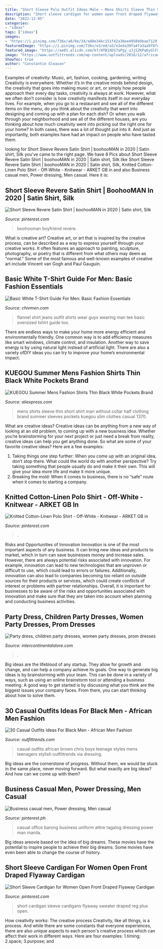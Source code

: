 ```yaml
---
title: "Short Sleeve Polo Outfit Ideas Male ~ Mens Shirts Sleeve Thin Short Shirt Man Without Collar Half Clothing Brand Summer Sleeves Pockets Kuegou Slim Clothes Casual 1370"
description: "Short sleeve cardigan for women open front draped flyaway cardigan"
date: "2022-12-05"
categories:
- "ideas"
tags: ["ideas"]
images:
- "https://i.pinimg.com/736x/a8/8e/34/a88e34bc151f42a38ee4958b9bae7129.jpg"
featuredImage: "https://i.pinimg.com/736x/e3/ed/a3/e3eda39fa4fa3aa9f8fd819e08f78c39--business-casual-men-the-office.jpg"
featured_image: "https://ae01.alicdn.com/kf/HTB1XDS7aPgy_uJjSZKPq6yGlFXaW/KUEGOU-Summer-Mens-Fashion-Shirts-Thin-Black-White-Pockets-Brand-Clothing-For-Man-s-Short-Sleeve.jpg"
image: "https://www.outfittrends.com/wp-content/uploads/2016/12/african-teenage-boys-casual-outfits-.jpg"
ShowToc: true
author: "Constantin Gleason"
---
```



Examples of creativity: Music, art, fashion, cooking, gardening, writing
Creativity is everywhere. Whether it’s in the creative minds behind design, the creativity that goes into making music or art, or simply how people approach their every day tasks, creativity is always at work. However, what we often don’t consider is how creativity manifests itself in our everyday lives. For example, when you go to a restaurant and see all of the different items on the menu, do you think about the creativity that went into designing and coming up with a plan for each dish? Or when you walk through your neighborhood and see all of the different houses, are you thinking about how much creativity went into picking out the right one for your home? In both cases, there was a lot of thought put into it. And just as importantly, both examples have had an impact on people who have tasted them.

	

		
looking for Short Sleeve Revere Satin Shirt | boohooMAN in 2020 | Satin shirt, Silk you've came to the right page. We have 8 Pics about Short Sleeve Revere Satin Shirt | boohooMAN in 2020 | Satin shirt, Silk like Short Sleeve Revere Satin Shirt | boohooMAN in 2020 | Satin shirt, Silk, Knitted Cotton-Linen Polo Shirt - Off-White - Knitwear - ARKET GB in and also Business casual men, Power dressing, Men casual. Here it is:
		
    
## Short Sleeve Revere Satin Shirt | BoohooMAN In 2020 | Satin Shirt, Silk

<img loading=lazy src="https://i.pinimg.com/736x/d4/13/3f/d4133f9535f524e3047ab29f223ff7c0.jpg" onerror="this.onerror=null;this.src='https://tse1.mm.bing.net/th?id=OIP.UWZs0Msm6oCOcNubq8wiBwHaLH&amp;pid=15.1';" alt="Short Sleeve Revere Satin Shirt | boohooMAN in 2020 | Satin shirt, Silk">

_Source: pinterest.com_

>boohooman boyfriend revere. 

	

What is creative art?
Creative art, or art that is inspired by the creative process, can be described as a way to express yourself through your creative works. It often features an approach to painting, sculpture, photography, or poetry that is different from what others may deem as "normal." Some of the most famous and well-known examples of creative art include Vincent van Gogh and Paul Gauguin.

    
## Basic White T-Shirt Guide For Men: Basic Fashion Essentials

<img loading=lazy src="https://www.chivmen.com/wp-content/uploads/2018/05/white-tee-jeans-and-a-flannel.jpg" onerror="this.onerror=null;this.src='https://tse1.mm.bing.net/th?id=OIP._2hu3K7dZLqefge1Fz36eQHaEw&amp;pid=15.1';" alt="Basic White T-Shirt Guide For Men: Basic Fashion Essentials">

_Source: chivmen.com_

>flannel shirt jeans outfit shirts wear guys wearing man tee basic oversized tshirt guide too. 

	

There are endless ways to make your home more energy efficient and environmentally friendly. One common way is to add efficiency measures like smart windows, climate control, and insulation. Another way to save energy is by using natural light instead of artificial light. There are also a variety ofDIY ideas you can try to improve your home’s environmental impact.

    
## KUEGOU Summer Mens Fashion Shirts Thin Black White Pockets Brand

<img loading=lazy src="https://ae01.alicdn.com/kf/HTB1XDS7aPgy_uJjSZKPq6yGlFXaW/KUEGOU-Summer-Mens-Fashion-Shirts-Thin-Black-White-Pockets-Brand-Clothing-For-Man-s-Short-Sleeve.jpg" onerror="this.onerror=null;this.src='https://tse4.mm.bing.net/th?id=OIP.7Hcocv4RtwBCjV1BBZqeLAHaHa&amp;pid=15.1';" alt="KUEGOU Summer Mens Fashion Shirts Thin Black White Pockets Brand">

_Source: aliexpress.com_

>mens shirts sleeve thin short shirt man without collar half clothing brand summer sleeves pockets kuegou slim clothes casual 1370. 

	

What are creative ideas?
Creative ideas can be anything from a new way of looking at an old problem, to coming up with a new business idea. Whether you’re brainstorming for your next project or just need a break from reality, creative ideas can help you get anything done. So what are some of your favorite creative ideas? Here are a few examples: 
1) Taking things one step further: When you come up with an original idea, don’t stop there. What could the world do with another perspective? Try taking something that people usually do and make it their own. This will give your idea more life and make it more unique. 
2) Breaking the mold: When it comes to business, there is no “safe” route when it comes to starting a company.

    
## Knitted Cotton-Linen Polo Shirt - Off-White - Knitwear - ARKET GB In

<img loading=lazy src="https://i.pinimg.com/736x/a8/8e/34/a88e34bc151f42a38ee4958b9bae7129.jpg" onerror="this.onerror=null;this.src='https://tse3.mm.bing.net/th?id=OIP.UO_env6LF-gTFlcwwSm5wQHaJ3&amp;pid=15.1';" alt="Knitted Cotton-Linen Polo Shirt - Off-White - Knitwear - ARKET GB in">

_Source: pinterest.com_

>. 

	

Risks and Opportunities of Innovation
Innovation is one of the most important aspects of any business. It can bring new ideas and products to market, which in turn can save businesses money and increase sales. However, there are always potential risks associated with innovation. For example, innovation can lead to new technologies that are unproven or difficult to use, which could lead to errors or failures. Additionally, innovation can also lead to companies becoming too reliant on outside sources for their products or services, which could create conflicts of interest or problems with partner relationships. Overall, it is important for businesses to be aware of the risks and opportunities associated with innovation and make sure that they are taken into account when planning and conducting business activities.

    
## Party Dress, Children Party Dresses, Women Party Dresses, Prom Dresses

<img loading=lazy src="https://ae01.alicdn.com/kf/H7c3925e77a134ff5a3cf146e4b10c61fG.jpg" onerror="this.onerror=null;this.src='https://tse2.mm.bing.net/th?id=OIP.J8Givq_afg8jl3is2lP_UwHaHa&amp;pid=15.1';" alt="Party dress, children party dresses, women party dresses, prom dresses">

_Source: intercontinentalstore.com_

>. 

	

Big ideas are the lifeblood of any startup. They allow for growth and change, and can help a company achieve its goals. One way to generate big ideas is by brainstorming with your team. This can be done in a variety of ways, such as using an online brainstorm tool or attending a business meeting. A good way to get started is by discussing what you think are the biggest issues your company faces. From there, you can start thinking about how to solve them.

    
## 30 Casual Outfits Ideas For Black Men - African Men Fashion

<img loading=lazy src="https://www.outfittrends.com/wp-content/uploads/2016/12/african-teenage-boys-casual-outfits-.jpg" onerror="this.onerror=null;this.src='https://tse3.mm.bing.net/th?id=OIP.IeqhZToHRaucg7h5RFIhvQAAAA&amp;pid=15.1';" alt="30 Casual Outfits Ideas For Black Men - African Men Fashion">

_Source: outfittrends.com_

>casual outfits african brown chris boys teenage styles mens teenagers stylish outfittrends via dressing. 

	

Big ideas are the cornerstone of progress. Without them, we would be stuck in the same place, never moving forward. But what exactly are big ideas? And how can we come up with them?

    
## Business Casual Men, Power Dressing, Men Casual

<img loading=lazy src="https://i.pinimg.com/736x/e3/ed/a3/e3eda39fa4fa3aa9f8fd819e08f78c39--business-casual-men-the-office.jpg" onerror="this.onerror=null;this.src='https://tse2.mm.bing.net/th?id=OIP.nBP5vwJYJfRkXLju5hUCpQAAAA&amp;pid=15.1';" alt="Business casual men, Power dressing, Men casual">

_Source: pinterest.ph_

>casual office barong business uniform attire tagalog dressing power man manila. 

	

Big ideas areovie based on the idea of big dreams. These movies have the potential to inspire people to achieve their big dreams. Some movies have even been able to change the course of history.

    
## Short Sleeve Cardigan For Women Open Front Draped Flyaway Cardigan

<img loading=lazy src="https://i.pinimg.com/originals/4a/28/bd/4a28bdf06688988592b5221159c5eeb6.jpg" onerror="this.onerror=null;this.src='https://tse2.mm.bing.net/th?id=OIP.bk5ppT5GNNiOUpf4US6JMAHaLH&amp;pid=15.1';" alt="Short Sleeve Cardigan for Women Open Front Draped Flyaway Cardigan">

_Source: pinterest.com_

>short cardigan sleeve cardigans flyaway sweater draped reg plus open. 

	

How creativity works: The creative process
Creativity, like all things, is a process. And while there are some constants that everyone experiences, there are also unique aspects to each person's creative process which can affect their work in different ways. Here are four examples: 1.timing; 2.space; 3.purpose; and 
